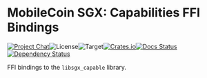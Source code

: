 # MobileCoin SGX: Capabilities FFI Bindings

[![Project Chat][chat-image]][chat-link]<!--
-->![License][license-image]<!--
-->![Target][target-image]<!--
-->[![Crates.io][crate-image]][crate-link]<!--
-->[![Docs Status][docs-image]][docs-link]<!--
-->[![Dependency Status][deps-image]][deps-link]

FFI bindings to the `libsgx_capable` library.

[chat-image]: https://img.shields.io/discord/844353360348971068?style=flat-square
[chat-link]: https://mobilecoin.chat
[license-image]: https://img.shields.io/crates/l/mc-sgx-capable-sys?style=flat-square
[target-image]: https://img.shields.io/badge/target-x86__64-blue?style=flat-square
[crate-image]: https://img.shields.io/crates/v/mc-sgx-capable-sys.svg?style=flat-square
[crate-link]: https://crates.io/crates/mc-sgx-capable-sys
[docs-image]: https://img.shields.io/docsrs/mc-sgx-capable-sys?style=flat-square
[docs-link]: https://docs.rs/crate/mc-sgx-capable-sys
[deps-image]: https://deps.rs/crate/mc-sgx-capable-sys/0.7.4/status.svg?style=flat-square
[deps-link]: https://deps.rs/crate/mc-sgx-capable-sys/0.7.4
